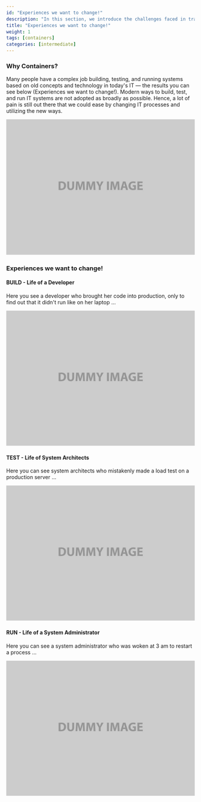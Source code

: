 ```yaml
---
id: "Experiences we want to change!"
description: "In this section, we introduce the challenges faced in traditional IT operations and set the stage for the transformative potential of container technology."
title: "Experiences we want to change!"
weight: 1
tags: [containers]
categories: [intermediate]
---
```


### **Why Containers?**

Many people have a complex job building, testing, and running systems based on old concepts and technology in today's IT — the results you can see below (Experiences we want to change!). Modern ways to build, test, and run IT systems are not adopted as broadly as possible. Hence, a lot of pain is still out there that we could ease by changing IT processes and utilizing the new ways.

![image](image-1.png)

### **Experiences we want to change!**

#### **BUILD - Life of a Developer**

Here you see a developer who brought her code into production, only to find out that it didn't run like on her laptop ...

![image](image-1.png)

#### **TEST - Life of System Architects**

Here you can see system architects who mistakenly made a load test on a production server ...

![image](image-1.png)

#### **RUN - Life of a System Administrator**

Here you can see a system administrator who was woken at 3 am to restart a process ...

![image](image-1.png)

